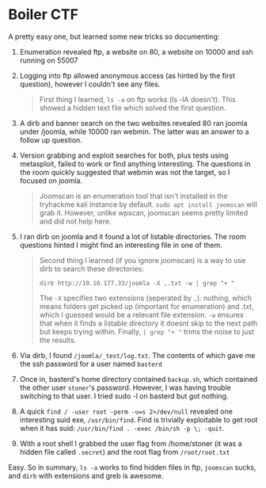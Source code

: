 # Boiler CTF

A pretty easy one, but learned some new tricks so documenting:

1. Enumeration revealed ftp, a website on 80, a website on 10000 and ssh running on 55007
2. Logging into ftp allowed anonymous access (as hinted by the first question), however I couldn't see any files.

    > First thing I learned, `ls -a` on ftp works (ls -lA doesn't). This showed a hidden text file which solved the first question.

3. A dirb and banner search on the two websites revealed 80 ran joomla under /joomla, while 10000 ran webmin. The latter was an answer to a follow up question.

4. Version grabbing and exploit searches for both, plus tests using metasploit, failed to work or find anything interesting. The questions in the room quickly suggested that webmin was not the target, so I focused on joomla.

    > Joomscan is an enumeration tool that isn't installed in the tryhackme kali instance by default. `sudo apt install joomscan` will grab it. However, unlike wpscan, joomscan seems pretty limited and did not help here.

5. I ran dirb on joomla and it found a lot of listable directories. The room questions hinted I might find an interesting file in one of them.

    > Second thing I learned (if you ignore joomscan) is a way to use dirb to search these directories: 
    > 
    > `dirb http://10.10.177.33/joomla -X ,.txt -w | grep "+ "`
    >
    > The `-X` specifies two extensions (seperated by `,`): nothing, which means folders get picked up (important for enumeration) and .txt, which I guessed would be a relevant file extension. `-w` ensures that when it finds a listable directory it doesnt skip to the next path but keeps trying within. Finally, `| grep "+ "` trims the noise to just the results.

6. Via dirb, I found `/joomla/_test/log.txt`. The contents of which gave me the ssh password for a user named `basterd`

7. Once in, basterd's home directory contained `backup.sh`, which contained the other user `stoner`'s password. However, I was having trouble switching to that user. I tried sudo -l on basterd but got nothing.

8. A quick `find / -user root -perm -u=s 2>/dev/null` revealed one interesting suid exe, `/usr/bin/find`. Find is trivially exploitable to get root when it has suid: `/usr/bin/find . -exec /bin/sh -p \; -quit`.

9. With a root shell I grabbed the user flag from /home/stoner (it was a hidden file called `.secret`) and the root flag from `/root/root.txt`

Easy. So in summary, `ls -a` works to find hidden files in ftp, `joomscan` sucks, and `dirb` with extensions and greb is awesome.